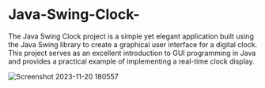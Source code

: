 # Java-Swing-Clock-
The Java Swing Clock project is a simple yet elegant application built using the Java Swing library to create a graphical user interface for a digital clock. This project serves as an excellent introduction to GUI programming in Java and provides a practical example of implementing a real-time clock display.

![Screenshot 2023-11-20 180557](https://github.com/kashish0505kashyap/Java-Swing-Clock-/assets/78157997/c827ff7f-ff03-4fea-b59a-18e8a9aa2a4a)
